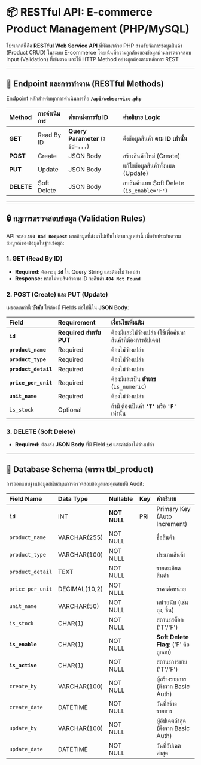 # 📦 RESTful API: E-commerce Product Management (PHP/MySQL)

โปรเจกต์นี้คือ **RESTful Web Service API** ที่พัฒนาด้วย PHP สำหรับจัดการข้อมูลสินค้า (Product CRUD) ในระบบ E-commerce โดยเน้นที่ความถูกต้องของข้อมูลผ่านการตรวจสอบ Input (Validation) ที่เข้มงวด และใช้ HTTP Method อย่างถูกต้องตามหลักการ REST

---

## 🎯 Endpoint และการทำงาน (RESTful Methods)

Endpoint หลักสำหรับทุกการดำเนินการคือ **`/api/webservice.php`**

| Method | การดำเนินการ | ตำแหน่งการรับ ID | คำอธิบาย Logic |
| :--- | :--- | :--- | :--- |
| **GET** | Read By ID | **Query Parameter** (`?id=...`) | ดึงข้อมูลสินค้า **ตาม ID เท่านั้น** |
| **POST** | Create | JSON Body | สร้างสินค้าใหม่ (Create) |
| **PUT** | Update | JSON Body | แก้ไขข้อมูลสินค้าทั้งหมด (Update) |
| **DELETE** | Soft Delete | JSON Body | ลบสินค้าแบบ Soft Delete (`is_enable='F'`) |

---

## 🔒 กฎการตรวจสอบข้อมูล (Validation Rules)

API จะส่ง **`400 Bad Request`** หากข้อมูลที่ส่งมาไม่เป็นไปตามกฎเหล่านี้ เพื่อรับประกันความสมบูรณ์ของข้อมูลในฐานข้อมูล:

### 1. **GET (Read By ID)**

* **Required:** ต้องระบุ **`id`** ใน Query String และต้องไม่ว่างเปล่า
* **Response:** หากไม่พบสินค้าตาม ID จะคืนค่า **`404 Not Found`**

### 2. **POST (Create) และ PUT (Update)**

เมธอดเหล่านี้ **บังคับ** ให้ต้องมี Fields ต่อไปนี้ใน **JSON Body**:

| Field | Requirement | เงื่อนไขเพิ่มเติม |
| :--- | :--- | :--- |
| **`id`** | **Required สำหรับ PUT** | ต้องมีและไม่ว่างเปล่า (ใช้เพื่อค้นหาสินค้าที่ต้องการอัปเดต) |
| **`product_name`** | Required | ต้องไม่ว่างเปล่า |
| **`product_type`** | Required | ต้องไม่ว่างเปล่า |
| **`product_detail`** | Required | ต้องไม่ว่างเปล่า |
| **`price_per_unit`** | Required | ต้องมีและเป็น **ตัวเลข** (`is_numeric`) |
| **`unit_name`** | Required | ต้องไม่ว่างเปล่า |
| `is_stock` | Optional | ถ้ามี ต้องเป็นค่า **`'T'`** หรือ **`'F'`** เท่านั้น |

### 3. **DELETE (Soft Delete)**

* **Required:** ต้องส่ง **JSON Body** ที่มี Field **`id`** และค่าต้องไม่ว่างเปล่า

---

## 💾 Database Schema (ตาราง tbl_product)

การออกแบบฐานข้อมูลสนับสนุนการตรวจสอบข้อมูลและคุณสมบัติ Audit:

| Field Name | Data Type | Nullable | Key | คำอธิบาย |
| :--- | :--- | :--- | :--- | :--- |
| **`id`** | INT | **NOT NULL** | PRI | Primary Key (Auto Increment) |
| `product_name` | VARCHAR(255) | NOT NULL | | ชื่อสินค้า |
| `product_type` | VARCHAR(100) | NOT NULL | | ประเภทสินค้า |
| `product_detail` | TEXT | NOT NULL | | รายละเอียดสินค้า |
| `price_per_unit` | DECIMAL(10,2) | NOT NULL | | ราคาต่อหน่วย |
| `unit_name` | VARCHAR(50) | NOT NULL | | หน่วยนับ (เช่น ถุง, ชิ้น) |
| `is_stock` | CHAR(1) | NOT NULL | | สถานะสต็อก ('T'/'F') |
| **`is_enable`** | CHAR(1) | NOT NULL | | **Soft Delete Flag**: ('F' คือถูกลบ) |
| **`is_active`** | CHAR(1) | NOT NULL | | สถานะการขาย ('T'/'F') |
| `create_by` | VARCHAR(100) | NOT NULL | | ผู้สร้างรายการ (ดึงจาก Basic Auth) |
| `create_date` | DATETIME | NOT NULL | | วันที่สร้างรายการ |
| `update_by` | VARCHAR(100) | NOT NULL | | ผู้อัปเดตล่าสุด (ดึงจาก Basic Auth) |
| `update_date` | DATETIME | NOT NULL | | วันที่อัปเดตล่าสุด |

